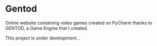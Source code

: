 <h1>Gentod</h1>

Online website containing video games created on PyCharm thanks to GENTOD, a Game Engine that I created.

This project is under development...
